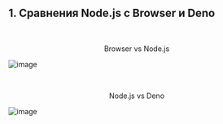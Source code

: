 ## 1. Сравнения Node.js с Browser и Deno 
<br>

<p align="center">
  Browser vs Node.js
</p>

![image](https://user-images.githubusercontent.com/85451719/186795894-862bd91b-50f7-40f3-ab15-57b2fb49b94c.png)

<br>

<p align="center">
  Node.js vs Deno
</p>

![image](https://user-images.githubusercontent.com/85451719/186795952-c93a681c-ed4e-41b1-add3-7b7625cd3083.png)
